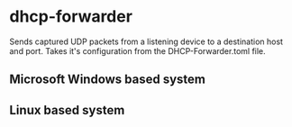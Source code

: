 dhcp-forwarder
==============
Sends captured UDP packets from a listening device to a destination host and port. Takes it's configuration from the DHCP-Forwarder.toml file.

Microsoft Windows based system
------------------------------


Linux based system
------------------
